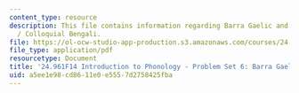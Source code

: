 ```yaml
---
content_type: resource
description: This file contains information regarding Barra Gaelic and Secondary Articulations
  / Colloquial Bengali.
file: https://ol-ocw-studio-app-production.s3.amazonaws.com/courses/24-961-introduction-to-phonology-fall-2014/a5ee1e98cd8611e0e5557d2758425fba_MIT24_961F14_pset6.pdf
file_type: application/pdf
resourcetype: Document
title: '24.961F14 Introduction to Phonology - Problem Set 6: Barra Gaelic'
uid: a5ee1e98-cd86-11e0-e555-7d2758425fba
---
```

